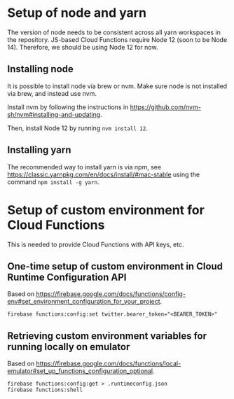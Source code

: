 # Setup of node and yarn

The version of node needs to be consistent across all yarn workspaces in the
repository. JS-based Cloud Functions require Node 12 (soon to be Node 14).
Therefore, we should be using Node 12 for now.

## Installing node

It is possible to install node via brew or nvm. Make sure node is not
installed via brew, and instead use nvm.

Install nvm by following the instructions in
https://github.com/nvm-sh/nvm#installing-and-updating.

Then, install Node 12 by running `nvm install 12`.

## Installing yarn

The recommended way to install yarn is via npm, see
https://classic.yarnpkg.com/en/docs/install/#mac-stable using the command
`npm install -g yarn`.

# Setup of custom environment for Cloud Functions

This is needed to provide Cloud Functions with API keys, etc.

## One-time setup of custom environment in Cloud Runtime Configuration API

Based on https://firebase.google.com/docs/functions/config-env#set_environment_configuration_for_your_project.

`firebase functions:config:set twitter.bearer_token="<BEARER_TOKEN>"`

## Retrieving custom environment variables for running locally on emulator

Based on
https://firebase.google.com/docs/functions/local-emulator#set_up_functions_configuration_optional.

```
firebase functions:config:get > .runtimeconfig.json
firebase functions:shell
```
